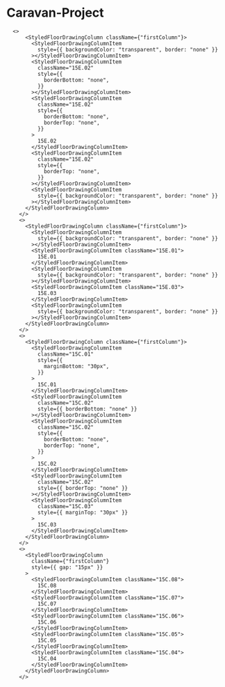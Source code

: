 # Caravan-Project

      <>
          <StyledFloorDrawingColumn className={"firstColumn"}>
            <StyledFloorDrawingColumnItem
              style={{ backgroundColor: "transparent", border: "none" }}
            ></StyledFloorDrawingColumnItem>
            <StyledFloorDrawingColumnItem
              className="15E.02"
              style={{
                borderBottom: "none",
              }}
            ></StyledFloorDrawingColumnItem>
            <StyledFloorDrawingColumnItem
              className="15E.02"
              style={{
                borderBottom: "none",
                borderTop: "none",
              }}
            >
              15E.02
            </StyledFloorDrawingColumnItem>
            <StyledFloorDrawingColumnItem
              className="15E.02"
              style={{
                borderTop: "none",
              }}
            ></StyledFloorDrawingColumnItem>
            <StyledFloorDrawingColumnItem
              style={{ backgroundColor: "transparent", border: "none" }}
            ></StyledFloorDrawingColumnItem>
          </StyledFloorDrawingColumn>
        </>
        <>
          <StyledFloorDrawingColumn className={"firstColumn"}>
            <StyledFloorDrawingColumnItem
              style={{ backgroundColor: "transparent", border: "none" }}
            ></StyledFloorDrawingColumnItem>
            <StyledFloorDrawingColumnItem className="15E.01">
              15E.01
            </StyledFloorDrawingColumnItem>
            <StyledFloorDrawingColumnItem
              style={{ backgroundColor: "transparent", border: "none" }}
            ></StyledFloorDrawingColumnItem>
            <StyledFloorDrawingColumnItem className="15E.03">
              15E.03
            </StyledFloorDrawingColumnItem>
            <StyledFloorDrawingColumnItem
              style={{ backgroundColor: "transparent", border: "none" }}
            ></StyledFloorDrawingColumnItem>
          </StyledFloorDrawingColumn>
        </>
        <>
          <StyledFloorDrawingColumn className={"firstColumn"}>
            <StyledFloorDrawingColumnItem
              className="15C.01"
              style={{
                marginBottom: "30px",
              }}
            >
              15C.01
            </StyledFloorDrawingColumnItem>
            <StyledFloorDrawingColumnItem
              className="15C.02"
              style={{ borderBottom: "none" }}
            ></StyledFloorDrawingColumnItem>
            <StyledFloorDrawingColumnItem
              className="15C.02"
              style={{
                borderBottom: "none",
                borderTop: "none",
              }}
            >
              15C.02
            </StyledFloorDrawingColumnItem>
            <StyledFloorDrawingColumnItem
              className="15C.02"
              style={{ borderTop: "none" }}
            ></StyledFloorDrawingColumnItem>
            <StyledFloorDrawingColumnItem
              className="15C.03"
              style={{ marginTop: "30px" }}
            >
              15C.03
            </StyledFloorDrawingColumnItem>
          </StyledFloorDrawingColumn>
        </>
        <>
          <StyledFloorDrawingColumn
            className={"firstColumn"}
            style={{ gap: "15px" }}
          >
            <StyledFloorDrawingColumnItem className="15C.08">
              15C.08
            </StyledFloorDrawingColumnItem>
            <StyledFloorDrawingColumnItem className="15C.07">
              15C.07
            </StyledFloorDrawingColumnItem>
            <StyledFloorDrawingColumnItem className="15C.06">
              15C.06
            </StyledFloorDrawingColumnItem>
            <StyledFloorDrawingColumnItem className="15C.05">
              15C.05
            </StyledFloorDrawingColumnItem>
            <StyledFloorDrawingColumnItem className="15C.04">
              15C.04
            </StyledFloorDrawingColumnItem>
          </StyledFloorDrawingColumn>
        </>